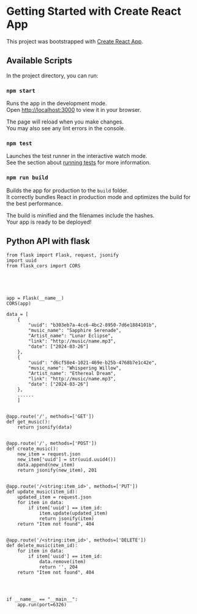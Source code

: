 # Getting Started with Create React App

This project was bootstrapped with [Create React App](https://github.com/facebook/create-react-app).

## Available Scripts

In the project directory, you can run:

### `npm start`

Runs the app in the development mode.\
Open [http://localhost:3000](http://localhost:3000) to view it in your browser.

The page will reload when you make changes.\
You may also see any lint errors in the console.

### `npm test`

Launches the test runner in the interactive watch mode.\
See the section about [running tests](https://facebook.github.io/create-react-app/docs/running-tests) for more information.

### `npm run build`

Builds the app for production to the `build` folder.\
It correctly bundles React in production mode and optimizes the build for the best performance.

The build is minified and the filenames include the hashes.\
Your app is ready to be deployed!

## Python API with flask

```
from flask import Flask, request, jsonify
import uuid
from flask_cors import CORS





app = Flask(__name__)
CORS(app)

data = [
    {
        "uuid": "b303eb7a-4cc6-4bc2-8950-7d6e1884101b",
        "music_name": "Sapphire Serenade",
        "Artist_name": "Lunar Eclipse",
        "link": "http://music/name.mp3",
        "date": ["2024-03-26"]
    },
    {
        "uuid": "d6cf58e4-1021-469e-b25b-4768b7e1c42e",
        "music_name": "Whispering Willow",
        "Artist_name": "Ethereal Dream",
        "link": "http://music/name.mp3",
        "date": ["2024-03-26"]
    },
    ......
    ]


@app.route('/', methods=['GET'])
def get_music():
    return jsonify(data)


@app.route('/', methods=['POST'])
def create_music():
    new_item = request.json
    new_item['uuid'] = str(uuid.uuid4())
    data.append(new_item)
    return jsonify(new_item), 201


@app.route('/<string:item_id>', methods=['PUT'])
def update_music(item_id):
    updated_item = request.json
    for item in data:
        if item['uuid'] == item_id:
            item.update(updated_item)
            return jsonify(item)
    return "Item not found", 404


@app.route('/<string:item_id>', methods=['DELETE'])
def delete_music(item_id):
    for item in data:
        if item['uuid'] == item_id:
            data.remove(item)
            return '', 204
    return "Item not found", 404




if __name__ == "__main__":
    app.run(port=6326)

```

